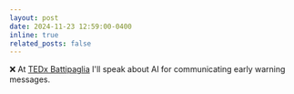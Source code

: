 ```yaml
---
layout: post
date: 2024-11-23 12:59:00-0400
inline: true
related_posts: false
---
```


:x: At [TEDx Battipaglia](https://tedxbattipaglia.it/evento-2024/) I'll speak about AI for communicating early warning messages.
